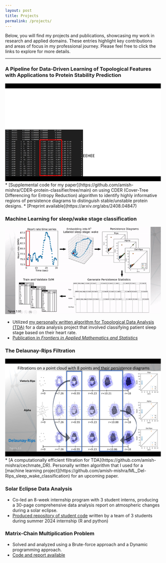 ```yaml
---
layout: post
title: Projects
permalink: /projects/
---
```

<!-- ### Projects  -->
<!-- (on [Github](https://github.com/amish-mishra)) -->

<!-- TODO: update this page with skills I picked up in each project -->

Below, you will find my projects and publications, showcasing my work in research and applied domains. These entries highlight key contributions and areas of focus in my professional journey. Please feel free to click the links to explore for more details.

<hr>

### A Pipeline for Data-Driven Learning of Topological Features with Applications to Protein Stability Prediction
<div class='video_imgs'>
    <a href="https://arxiv.org/abs/2408.04847"><img src="/assets/img/cder_protein.gif" alt="protein topological features gif"></a>
</div>
* [Supplemental code for my paper](https://github.com/amish-mishra/CDER-protein-classifier/tree/main) on using CDER (Cover-Tree Differencing for Entropy Reduction) algorithm to identify highly informative regions of persistence diagrams to distinguish stable/unstable protein designs.
* [Preprint available](https://arxiv.org/abs/2408.04847)


### Machine Learning for sleep/wake stage classification

<div class='video_imgs'>
    <a href="https://www.frontiersin.org/journals/applied-mathematics-and-statistics/articles/10.3389/fams.2023.1179301/full"><img src="/assets/img/ml_dr_time_series_embedding.gif" alt="time series embedding gif"></a>
</div>

* Utilized [my personally written algorithm for Topological Data Analysis (TDA)](https://github.com/amish-mishra/ML_Del-Rips_sleep_wake_classification) for a data analysis project that involved classifying patient sleep stage based on their heart rate. 
* [Publication in _Frontiers in Applied Mathematics and Statistics_](https://www.frontiersin.org/journals/applied-mathematics-and-statistics/articles/10.3389/fams.2023.1179301/full)

### The Delaunay-Rips Filtration
<div class='video_imgs'>
    <a href="https://github.com/amish-mishra/cechmate_DR"><img src="/assets/img/dr_filtration.png" alt="delaunay-rips filtration comparison"></a>
</div>
* [A computationally efficient filtration for TDA](https://github.com/amish-mishra/cechmate_DR). Personally written algorithm that I used for a [machine learning project](https://github.com/amish-mishra/ML_Del-Rips_sleep_wake_classification) for an upcoming paper.  

### Solar Eclipse Data Analysis
* Co-led an 8-week internship program with 3 student interns, producing a 30-page comprehensive data analysis report on atmospheric changes during a solar eclipse.
* [Produced repository of student code](https://github.com/HannahPefley/Solar-Eclipse-Data-Analysis) written by a team of 3 students during summer 2024 internship (R and python)

### Matrix-Chain Multiplication Problem
* Solved and analyzed using a Brute-force approach and a Dynamic programming approach. 
* [Code and report available](https://github.com/amish-mishra/matrix-chain-multiplication) 

